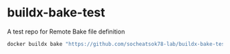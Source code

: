 # buildx-bake-test

A test repo for Remote Bake file definition

```sh
docker buildx bake "https://github.com/socheatsok78-lab/buildx-bake-test.git#main"
```
